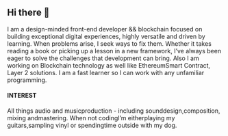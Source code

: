 ## Hi there 👋

<!--
**romanmorris/romanmorris** is a ✨ _special_ ✨ repository because its `README.md` (this file) appears on your GitHub profile.

Here are some ideas to get you started:

- 🔭 I’m currently working on ...
- 🌱 I’m currently learning ...
- 👯 I’m looking to collaborate on ...
- 🤔 I’m looking for help with ...
- 💬 Ask me about ...
- 📫 How to reach me: ...
- 😄 Pronouns: ...
- ⚡ Fun fact: ...
-->
I am a design-minded front-end developer && blockchain focused on building exceptional digital experiences, highly versatile and driven by learning. When problems arise, I seek ways to fix them. Whether it takes reading a book or picking up a lesson in a new framework, I’ve always been eager to solve the challenges that development can bring. Also I am working on Blockchain technology as well like EthereumSmart Contract, Layer 2 solutions. I am a fast learner so I can work with any unfamiliar programming.

#### INTEREST
All things audio and musicproduction - including sounddesign,composition, mixing andmastering.
When not codingI’m eitherplaying my guitars,sampling vinyl or spendingtime outside with my dog.




